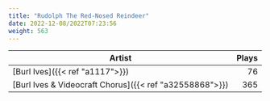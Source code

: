 ```yaml
---
title: "Rudolph The Red-Nosed Reindeer"
date: 2022-12-08/2022T07:23:56
weight: 563
---
```




 Artist | Plays 
----- | -----:
[Burl Ives]({{< ref "a1117">}}) | 76
[Burl Ives & Videocraft Chorus]({{< ref "a32558868">}}) | 365
